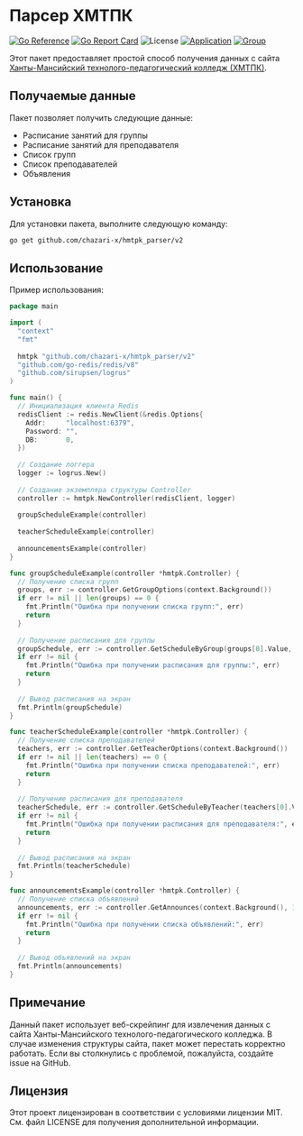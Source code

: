 # Парсер ХМТПК
[![Go Reference](https://pkg.go.dev/badge/github.com/chazari-x/hmtpk_parser/v2.svg)](https://pkg.go.dev/github.com/chazari-x/hmtpk_parser/v2)
[![Go Report Card](https://goreportcard.com/badge/github.com/chazari-x/hmtpk_parser/v2)](https://goreportcard.com/report/github.com/chazari-x/hmtpk_parser/v2)
![License](https://img.shields.io/github/license/chazari-x/hmtpk_parser)
[![Application](https://img.shields.io/badge/VK-Mini-App)](https://vk.com/hmtpk_app)
[![Group](https://img.shields.io/badge/VK-Subscripe-blue)](https://vk.com/hmtpk_app_club)

Этот пакет предоставляет простой способ получения данных с сайта [Ханты-Мансийский технолого-педагогический колледж (ХМТПК)](https://hmtpk.ru/ru/).

## Получаемые данные
Пакет позволяет получить следующие данные:
- Расписание занятий для группы
- Расписание занятий для преподавателя
- Список групп
- Список преподавателей
- Объявления

## Установка
Для установки пакета, выполните следующую команду:

```bash
go get github.com/chazari-x/hmtpk_parser/v2
```

## Использование
Пример использования:

```go
package main

import (
  "context"
  "fmt"
  
  hmtpk "github.com/chazari-x/hmtpk_parser/v2"
  "github.com/go-redis/redis/v8"
  "github.com/sirupsen/logrus"
)

func main() {
  // Инициализация клиента Redis
  redisClient := redis.NewClient(&redis.Options{
    Addr:     "localhost:6379",
    Password: "",
    DB:       0,
  })
  
  // Создание логгера
  logger := logrus.New()
  
  // Создание экземпляра структуры Controller
  controller := hmtpk.NewController(redisClient, logger)
  
  groupScheduleExample(controller)
  
  teacherScheduleExample(controller)
  
  announcementsExample(controller)
}

func groupScheduleExample(controller *hmtpk.Controller) {
  // Получение списка групп
  groups, err := controller.GetGroupOptions(context.Background())
  if err != nil || len(groups) == 0 {
    fmt.Println("Ошибка при получении списка групп:", err)
    return
  }
  
  // Получение расписания для группы
  groupSchedule, err := controller.GetScheduleByGroup(groups[0].Value, "20.03.2024", context.Background())
  if err != nil {
    fmt.Println("Ошибка при получении расписания для группы:", err)
    return
  }
  
  // Вывод расписания на экран
  fmt.Println(groupSchedule)
}

func teacherScheduleExample(controller *hmtpk.Controller) {
  // Получение списка преподавателей
  teachers, err := controller.GetTeacherOptions(context.Background())
  if err != nil || len(teachers) == 0 {
    fmt.Println("Ошибка при получении списка преподавателей:", err)
    return
  }
  
  // Получение расписания для преподавателя
  teacherSchedule, err := controller.GetScheduleByTeacher(teachers[0].Value, "20.03.2024", context.Background())
  if err != nil {
    fmt.Println("Ошибка при получении расписания для преподавателя:", err)
    return
  }
  
  // Вывод расписания на экран
  fmt.Println(teacherSchedule)
}

func announcementsExample(controller *hmtpk.Controller) {
  // Получение списка объявлений
  announcements, err := controller.GetAnnounces(context.Background(), 1)
  if err != nil {
    fmt.Println("Ошибка при получении списка объявлений:", err)
    return
  }
  
  // Вывод объявлений на экран 
  fmt.Println(announcements)
}

```

## Примечание
Данный пакет использует веб-скрейпинг для извлечения данных с сайта Ханты-Мансийского технолого-педагогического колледжа. В случае изменения структуры сайта, пакет может перестать корректно работать. Если вы столкнулись с проблемой, пожалуйста, создайте issue на GitHub.

## Лицензия
Этот проект лицензирован в соответствии с условиями лицензии MIT. См. файл LICENSE для получения дополнительной информации.
